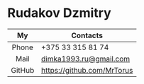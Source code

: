 # Rudakov Dzmitry
|   My   	| Contacts                	|
|:------:	|-------------------------	|
|  Phone 	| +375 33 315 81 74       	|
|  Mail  	| dimka1993.ru@gmail.com    |
| GitHub 	| https://github.com/MrTorus|
